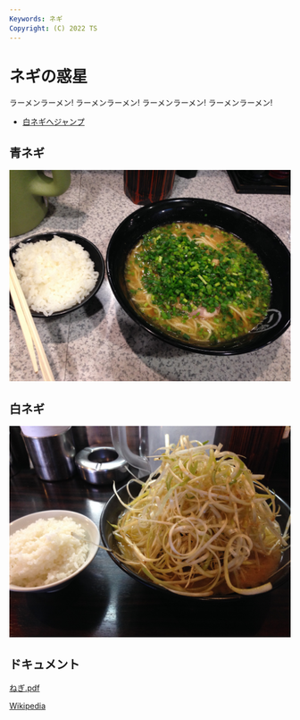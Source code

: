 ```yaml
---
Keywords: ネギ
Copyright: (C) 2022 TS
---
```


# ネギの惑星

ラーメンラーメン!  ラーメンラーメン!  ラーメンラーメン!  ラーメンラーメン!  


* [白ネギへジャンプ](#white)

## 青ネギ

![青ネギ](./green_negi.jpg)

## <span id="white">白ネギ</span>

![](white_negi.jpg)

## ドキュメント

[ねぎ.pdf](ねぎ.pdf)

[Wikipedia](https://ja.wikipedia.org/wiki//%E3%83%8D%E3%82%AE)



